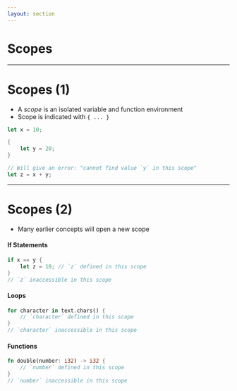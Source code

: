 ```yaml
---
layout: section
---
```


# Scopes

---

# Scopes (1)

- A *scope* is an isolated variable and function environment
- Scope is indicated with `{ ... }`

```rust
let x = 10;

{
	let y = 20;
}

// Will give an error: "cannot find value `y` in this scope"
let z = x + y;
```

---

# Scopes (2)

- Many earlier concepts will open a new scope

#### If Statements

```rust
if x == y {
	let z = 10; // `z` defined in this scope
}
// `z` inaccessible in this scope
```

#### Loops

```rust
for character in text.chars() {
	// `character` defined in this scope
}
// `character` inaccessible in this scope
```

#### Functions
```rust
fn double(number: i32) -> i32 {
	// `number` defined in this scope
}
// `number` inaccessible in this scope
```
